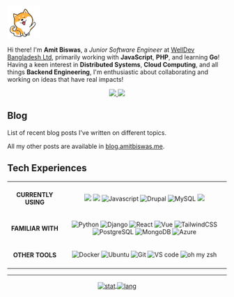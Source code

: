 <img alt="dog-waiving-hand" src="dog.gif" width="75px" />

<p align="left">
  Hi there! I'm <strong>Amit Biswas</strong>, a
  <em>Junior Software Engineer</em> at
  <a href="https://www.welldev.io/">WellDev Bangladesh Ltd</a>, primarily
  working with <strong>JavaScript</strong>, <strong>PHP</strong>, and learning <strong>Go</strong>! Having a keen
  interest in <strong>Distributed Systems</strong>, <strong>Cloud Computing</strong>, and all things <strong>Backend Engineering</strong>, I'm enthusiastic about
  collaborating and working on ideas that have real impacts!
</p>
<div align="center">
  <a href="https://www.linkedin.com/in/amitkbiswas01/">
    <img src="https://img.shields.io/badge/-Amit_Biswas-blue?style=for-the-badge&logo=Linkedin&logoColor=white" />
  </a>
  <a href="mailto:amitkbiswas01@gmail.com">
    <img
      src="https://img.shields.io/badge/-amitkbiswas01@gmail.com-c14438?style=for-the-badge&logo=Gmail&logoColor=white" />
  </a>
</div>

## **Blog**

List of recent blog posts I've written on different topics.

<!-- HASHNODE_BLOG:START -->
<!-- HASHNODE_BLOG:END -->

All my other posts are available in [blog.amitbiswas.me](https://blog.amitbiswas.me/).

## **Tech Experiences**

<table>
  <tbody>
    <tr>
      <td align="center"> <h4>CURRENTLY USING</h4> </td>
      <td align="center">
        <img src="https://img.shields.io/badge/Go-0FA7D0?style=for-the-badge&logo=go&logoColor=white" />
        <img src="https://img.shields.io/badge/PHP7+-777BB4?style=for-the-badge&logo=php&logoColor=white" />
        <img alt="Javascript"
          src="https://img.shields.io/badge/JavaScript-323330?style=for-the-badge&logo=javascript&logoColor=F7DF1E" />
        <img alt="Drupal"
          src="https://img.shields.io/badge/Drupal-0678BE?style=for-the-badge&logo=drupal&logoColor=white" />
        <img alt="MySQL"
          src="https://img.shields.io/badge/MySQL-00000F?style=for-the-badge&color=42759C&logo=mysql&logoColor=white" />
        <img
          src="https://img.shields.io/badge/platform.sh-FFFFFF?style=for-the-badge&color=black&logo=Platform.sh&logoColor=which" />
      </td>
    </tr>
    <tr>
      <td align="center"> <h4>FAMILIAR WITH</h4> </td>
      <td align="center">
        <img alt="Python"
          src="https://img.shields.io/badge/Python-356C9B?style=for-the-badge&logo=python&logoColor=white" />
        <img alt="Django"
          src="https://img.shields.io/badge/Django-092E20?style=for-the-badge&logo=django&logoColor=green" />
        <img alt="React"
          src="https://img.shields.io/badge/React-20232A?style=for-the-badge&logo=react&logoColor=61DAFB" />
        <img alt="Vue"
          src="https://img.shields.io/badge/Vue.js-35495E?style=for-the-badge&logo=vuedotjs&logoColor=4FC08D" />
        <img alt="TailwindCSS"
          src="https://img.shields.io/badge/TailwindCSS-38B2AC?style=for-the-badge&logo=tailwind-css&logoColor=white" />
        <img alt="PostgreSQL"
          src="https://img.shields.io/badge/PostgreSQL-316192?style=for-the-badge&logo=postgresql&logoColor=white" />
        <img alt="MongoDB"
          src="https://img.shields.io/badge/MongoDB-4EA94B?style=for-the-badge&logo=mongodb&logoColor=white" />
        <img alt="Azure"
          src="https://img.shields.io/badge/microsoft%20azure-0089D6?style=for-the-badge&logo=microsoft-azure&logoColor=white" />
      </td>
    </tr>
    <tr>
      <td align="center"> <h4>OTHER TOOLS</h4> </td>
      <td align="center">
        <img alt="Docker"
          src="https://img.shields.io/badge/Docker-2CA5E0?style=for-the-badge&logo=docker&logoColor=white" />
        <img alt="Ubuntu"
          src="https://img.shields.io/badge/Ubuntu-E95420?style=for-the-badge&logo=ubuntu&logoColor=white" />
        <img alt="Git" src="https://img.shields.io/badge/Git-F05032?style=for-the-badge&logo=git&logoColor=white" />
        <img alt="VS code"
          src="https://img.shields.io/badge/Visual_Studio_Code-0078D4?style=for-the-badge&logo=visual%20studio%20code&logoColor=white" />
        <img alt="oh my zsh"
          src="https://img.shields.io/badge/oh_my_zsh-1A2C34?style=for-the-badge&logo=GNU%20Bash&logoColor=white" />
      </td>
    </tr>
  </tbody>
</table>

<hr />

<div align="center">
  <a href="https://github.com/anuraghazra/github-readme-stats">
    <img alt="stat" align="center" height="175" width="auto"
      src="https://github-readme-stats.vercel.app/api/top-langs/?username=amitkbiswas01&hide=html,css&exclude_repo=ocr-cnn,covid19-detection-xray,course-projects&theme=dracula&layout=compact" />
  </a>
  <a href="https://github.com/anuraghazra/github-readme-stats">
    <img alt="lang" align="center" height="175" width="auto"
      src="https://github-readme-stats.vercel.app/api?username=amitkbiswas01&count_private=true&theme=dracula&show_icons=true&custom_title=Amit's GitHub Stats" />
  </a>
</div>
